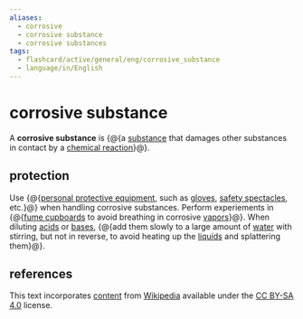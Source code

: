 ```yaml
---
aliases:
  - corrosive
  - corrosive substance
  - corrosive substances
tags:
  - flashcard/active/general/eng/corrosive_substance
  - language/in/English
---
```


# corrosive substance

A __corrosive substance__ is {@{a [substance](chemical%20substance.md) that damages other substances in contact by a [chemical reaction](chemical%20reaction.md)}@}. <!--SR:!2026-06-13,732,250-->

## protection

Use {@{[personal protective equipment](personal%20protective%20equipment.md), such as [gloves](glove.md), [safety spectacles](goggles.md), etc.}@} when handling corrosive substances. Perform experiements in {@{[fume cupboards](fume%20hood.md) to avoid breathing in corrosive [vapors](vapor.md)}@}. When diluting [acids](acid.md) or [bases](base%20(chemistry).md), {@{add them slowly to a large amount of [water](water.md) with stirring, but not in reverse, to avoid heating up the [liquids](liquid.md) and splattering them}@}. <!--SR:!2025-06-16,591,310!2027-09-17,1059,270!2025-04-25,518,270-->

## references

This text incorporates [content](https://en.wikipedia.org/wiki/corrosive_substance) from [Wikipedia](Wikipedia.md) available under the [CC BY-SA 4.0](https://creativecommons.org/licenses/by-sa/4.0/) license.
